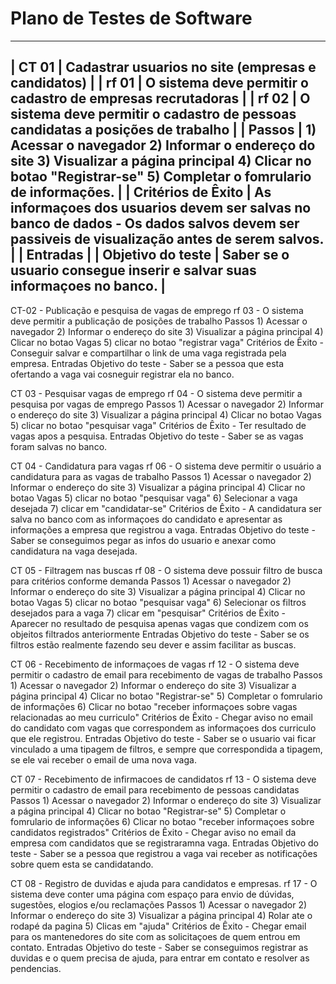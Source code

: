 # Plano de Testes de Software

-----------------------------------------------------------------------------------------------------------------------------------------------------------------------
| CT 01 | Cadastrar usuarios no site (empresas e candidatos) | 
| rf 01 | O sistema deve permitir o cadastro de empresas recrutadoras | 
| rf 02 | O sistema deve permitir o cadastro de pessoas candidatas a posições de trabalho | 
| Passos	| 1) Acessar o navegador 2) Informar o endereço do site 3) Visualizar a página principal 4) Clicar no botao "Registrar-se" 5) Completar o fomrulario de informações. | 
| Critérios de Êxito | As informaçoes dos usuarios devem ser salvas no banco de dados - Os dados salvos devem ser passiveis de visualização antes de serem salvos. | 
| Entradas | 
| Objetivo do teste | Saber se o usuario consegue inserir e salvar suas informaçoes no banco. | 
-----------------------------------------------------------------------------------------------------------------------------------------------------------------------



CT-02 - Publicação e pesquisa de vagas de emprego
rf 03 - O sistema deve permitir a publicação de posições de trabalho
Passos 1) Acessar o navegador 2) Informar o endereço do site 3) Visualizar a página principal 4) Clicar no botao Vagas 5) clicar no botao "registrar vaga" 
Critérios de Êxito - Conseguir salvar e compartilhar o link de uma vaga registrada pela empresa.
Entradas
Objetivo do teste - Saber se a pessoa que esta ofertando a vaga vai cosneguir registrar ela no banco.




CT 03 - Pesquisar vagas de emprego
rf 04 - O sistema deve permitir a pesquisa por vagas de emprego
Passos 1) Acessar o navegador 2) Informar o endereço do site 3) Visualizar a página principal 4) Clicar no botao Vagas 5) clicar no botao "pesquisar vaga" 
Critérios de Êxito - Ter resultado de vagas apos a pesquisa.
Entradas
Objetivo do teste - Saber se as vagas foram salvas no banco.





CT 04 - Candidatura para vagas
rf 06 - O sistema deve permitir o usuário a candidatura para as vagas de trabalho
Passos 1) Acessar o navegador 2) Informar o endereço do site 3) Visualizar a página principal 4) Clicar no botao Vagas 5) clicar no botao "pesquisar vaga" 6) Selecionar a vaga desejada 7) clicar em "candidatar-se" 
Critérios de Êxito - A candidatura ser salva no banco com as informaçoes do candidato e apresentar as informações a empresa que registrou a vaga.
Entradas
Objetivo do teste - Saber se conseguimos pegar as infos do usuario e anexar como candidatura na vaga desejada.




CT 05 - Filtragem nas buscas
rf 08 - O sistema deve possuir filtro de busca para critérios conforme demanda
Passos 1) Acessar o navegador 2) Informar o endereço do site 3) Visualizar a página principal 4) Clicar no botao Vagas 5) clicar no botao "pesquisar vaga" 6) Selecionar os filtros desejados para a vaga 7) clicar em "pesquisar"
Critérios de Êxito - Aparecer no resultado de pesquisa apenas vagas que condizem com os objeitos filtrados anteriormente
Entradas
Objetivo do teste - Saber se os filtros estão realmente fazendo seu dever e assim facilitar as buscas.

CT 06 - Recebimento de informaçoes de vagas
rf 12 - O sistema deve permitir o cadastro de email para recebimento de vagas de trabalho
Passos 1) Acessar o navegador 2) Informar o endereço do site 3) Visualizar a página principal 4) Clicar no botao "Registrar-se" 5) Completar o fomrulario de informações 6) Clicar no botao "receber informaçoes sobre vagas relacionadas ao meu curriculo"
Critérios de Êxito - Chegar aviso no email do candidato com vagas que correspondem as informaçoes dos curriculo que ele registrou.
Entradas
Objetivo do teste - Saber se o usuario vai ficar vinculado a uma tipagem de filtros, e sempre que correspondida a tipagem, se ele vai receber o email de uma nova vaga.




CT 07 - Recebimento de infirmacoes de candidatos
rf 13 - O sistema deve permitir o cadastro de email para recebimento de pessoas candidatas
Passos 1) Acessar o navegador 2) Informar o endereço do site 3) Visualizar a página principal 4) Clicar no botao "Registrar-se" 5) Completar o fomrulario de informações 6) Clicar no botao "receber informaçoes sobre candidatos registrados"
Critérios de Êxito - Chegar aviso no email da empresa com candidatos que se registraramna vaga.
Entradas
Objetivo do teste - Saber se a pessoa que registrou a vaga vai receber as notificações sobre quem esta se candidatando.




CT 08 - Registro de duvidas e ajuda para candidatos e empresas.
rf 17 - O sistema deve conter uma página com espaço para envio de dúvidas, sugestões, elogios e/ou reclamações
Passos 1) Acessar o navegador 2) Informar o endereço do site 3) Visualizar a página principal 4) Rolar ate o rodapé da pagina 5) Clicas em "ajuda"
Critérios de Êxito - Chegar email para os mantenedores do site com as solicitaçoes de quem entrou em contato.
Entradas
Objetivo do teste - Saber se conseguimos registrar as duvidas e o quem precisa de ajuda, para entrar em contato e resolver as pendencias.

